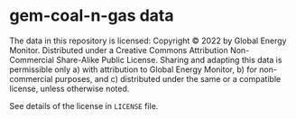 # gem-coal-n-gas data

The data in this repository is licensed:
Copyright © 2022 by Global Energy Monitor. Distributed under a Creative Commons Attribution Non-Commercial Share-Alike Public License. Sharing and adapting this data is permissible only a) with attribution to Global Energy Monitor, b) for non-commercial purposes, and c) distributed under the same or a compatible license, unless otherwise noted.

See details of the license in `LICENSE` file.
